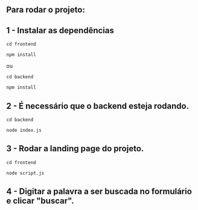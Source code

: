 ## Para rodar o projeto:

## 1 - Instalar as dependências

```
cd frontend
```

```
npm install
```

ou

```
cd backend
```

```
npm install
```

## 2 - É necessário que o backend esteja rodando.

```
cd backend
```

```
node index.js
```

## 3 - Rodar a landing page do projeto.

```
cd frontend
```

```
node script.js
```

## 4 - Digitar a palavra a ser buscada no formulário e clicar "buscar".
